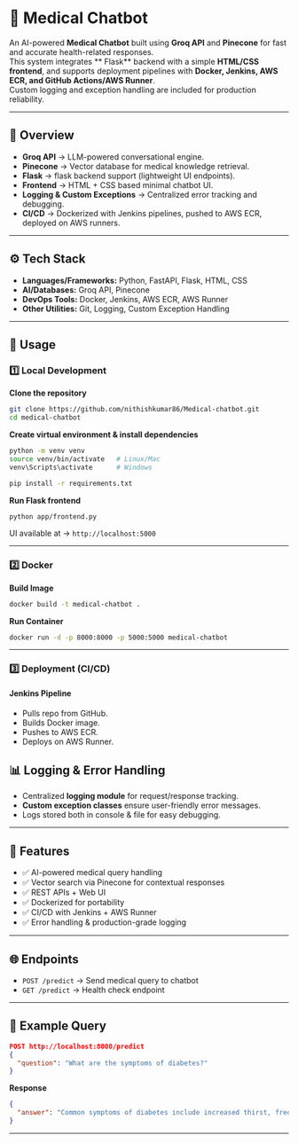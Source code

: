 # 🏥 Medical Chatbot  

An AI-powered **Medical Chatbot** built using **Groq API** and **Pinecone** for fast and accurate health-related responses.  
This system integrates ** Flask** backend with a simple **HTML/CSS frontend**, and supports deployment pipelines with **Docker, Jenkins, AWS ECR, and GitHub Actions/AWS Runner**.  
Custom logging and exception handling are included for production reliability.  

---

## 🔹 Overview  

- **Groq API** → LLM-powered conversational engine.  
- **Pinecone** → Vector database for medical knowledge retrieval.  
- **Flask** → flask backend support (lightweight UI endpoints).  
- **Frontend** → HTML + CSS based minimal chatbot UI.  
- **Logging & Custom Exceptions** → Centralized error tracking and debugging.  
- **CI/CD** → Dockerized with Jenkins pipelines, pushed to AWS ECR, deployed on AWS runners.  

---

## ⚙️ Tech Stack  

- **Languages/Frameworks:** Python, FastAPI, Flask, HTML, CSS  
- **AI/Databases:** Groq API, Pinecone  
- **DevOps Tools:** Docker, Jenkins, AWS ECR, AWS Runner  
- **Other Utilities:** Git, Logging, Custom Exception Handling  

---

## 🚀 Usage  

### 1️⃣ Local Development  

**Clone the repository**  
```bash
git clone https://github.com/nithishkumar86/Medical-chatbot.git
cd medical-chatbot
```

**Create virtual environment & install dependencies**  
```bash
python -m venv venv
source venv/bin/activate   # Linux/Mac
venv\Scripts\activate      # Windows

pip install -r requirements.txt
```


**Run Flask frontend**  
```bash
python app/frontend.py
```
UI available at → `http://localhost:5000`  

---

### 2️⃣ Docker  

**Build Image**  
```bash
docker build -t medical-chatbot .
```

**Run Container**  
```bash
docker run -d -p 8000:8000 -p 5000:5000 medical-chatbot
```  

---

### 3️⃣ Deployment (CI/CD)  

#### Jenkins Pipeline  
- Pulls repo from GitHub.  
- Builds Docker image.  
- Pushes to AWS ECR.  
- Deploys on AWS Runner.  


## 📊 Logging & Error Handling  

- Centralized **logging module** for request/response tracking.  
- **Custom exception classes** ensure user-friendly error messages.  
- Logs stored both in console & file for easy debugging.  

---

## 📌 Features  

- ✅ AI-powered medical query handling  
- ✅ Vector search via Pinecone for contextual responses  
- ✅ REST APIs + Web UI  
- ✅ Dockerized for portability  
- ✅ CI/CD with Jenkins + AWS Runner  
- ✅ Error handling & production-grade logging  

---

## 🌐 Endpoints  

- `POST /predict` → Send medical query to chatbot  
- `GET /predict` → Health check endpoint  

---

## 📖 Example Query  

```json
POST http://localhost:8000/predict
{
  "question": "What are the symptoms of diabetes?"
}
```

**Response**  
```json
{
  "answer": "Common symptoms of diabetes include increased thirst, frequent urination, fatigue, and blurred vision."
}
```

---
